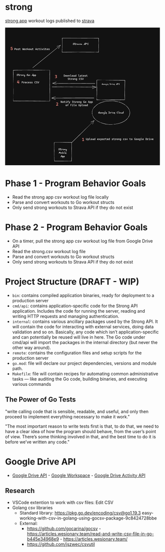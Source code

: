 # strong
[strong app](https://www.strong.app/) workout logs published to [strava](https://www.strava.com/)

![diagram](strong-diagram.jpg)


# Phase 1 - Program Behavior Goals
- Read the strong app csv workout log file locally
- Parse and convert workouts to Go workout structs
- Only send strong workouts to Strava API if they do not exist

# Phase 2 - Program Behavior Goals
- On a timer, pull the strong app csv workout log file from Google Drive API
- Read the strong.csv workout log file
- Parse and convert workouts to Go workout structs
- Only send strong workouts to Strava API if they do not exist

# Project Structure (DRAFT - WIP)
- `bin`: contains compiled application binaries, ready for deployment to a production server
- `cmd/api`: contains application-specific code for the Strong API application. Includes the code for running the server, reading and writing HTTP requests and managing authentication.
- `internal`: contains various ancillary packages used by the Strong API. It will contain the code for interacting with external services, doing data validation and so on. Basically, any code which isn’t application-specific and can potentially be reused will live in here. The Go code under cmd/api will import the packages in the internal directory (but never the other way around).
- `remote`: contains the configuration files and setup scripts for the production server
- `go.mod`: file will declare our project dependencies, versions and module path.
- `Makefile`: file will contain recipes for automating common administrative tasks — like auditing the Go code, building binaries, and executing various commands

## The Power of Go Tests

"write calling code that is sensible, readable, and useful, and only then proceed to implement everything necessary to make it work."

"The most important reason to write tests first is that, to do that, we need to have a clear idea of how the program should behave, from the user’s point of view. There’s some thinking involved in that, and the best time to do it is before we’ve written any code."


# Google Drive API
- [Google Drive API](https://developers.google.com/drive/api) - [Google Workspace](https://developers.google.com/workspace/guides/get-started) - [Google Drive Activity API](https://developers.google.com/drive/activity/v2)

## Research
- VSCode extention to work with csv files: Edit CSV
- Golang csv libraries
    - Standard library: https://pkg.go.dev/encoding/csv@go1.19.3
easy-working-with-csv-in-golang-using-gocsv-package-9c8424728bbe
    - External:
        - https://github.com/gocarina/gocsv
                - https://articles.wesionary.team/read-and-write-csv-file-in-go-b445e34968e9
                - https://articles.wesionary.team/
        - https://github.com/jszwec/csvutil